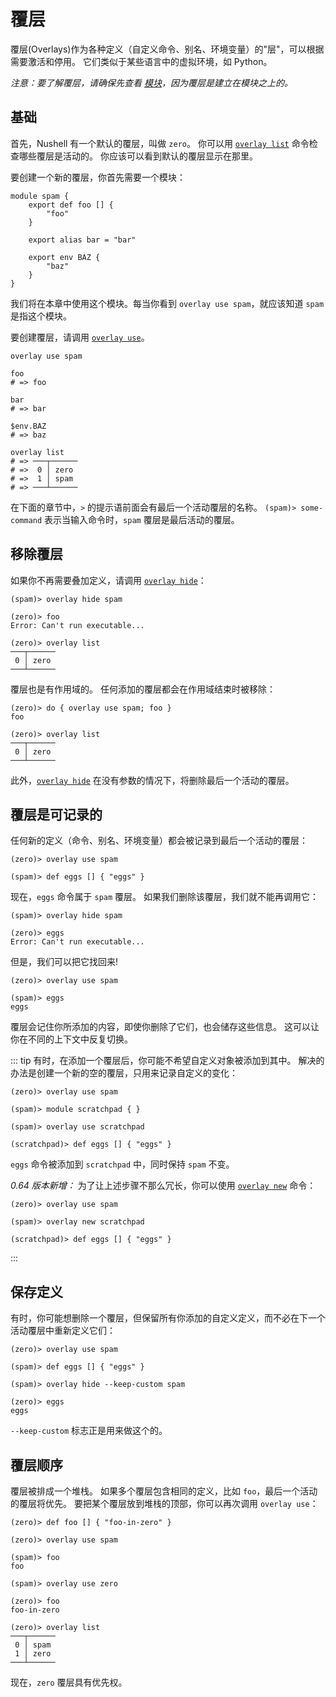 # 覆层

覆层(Overlays)作为各种定义（自定义命令、别名、环境变量）的"层"，可以根据需要激活和停用。
它们类似于某些语言中的虚拟环境，如 Python。

_注意：要了解覆层，请确保先查看 [模块](modules.md)，因为覆层是建立在模块之上的。_

## 基础

首先，Nushell 有一个默认的覆层，叫做 `zero`。
你可以用 [`overlay list`](/commands/docs/overlay_list.md) 命令检查哪些覆层是活动的。
你应该可以看到默认的覆层显示在那里。

要创建一个新的覆层，你首先需要一个模块：

```nu
module spam {
    export def foo [] {
        "foo"
    }

    export alias bar = "bar"

    export env BAZ {
        "baz"
    }
}
```

我们将在本章中使用这个模块。每当你看到 `overlay use spam`，就应该知道 `spam` 是指这个模块。

要创建覆层，请调用 [`overlay use`](/commands/docs/overlay_use.md)。

```nu
overlay use spam

foo
# => foo

bar
# => bar

$env.BAZ
# => baz

overlay list
# => ───┬──────
# =>  0 │ zero
# =>  1 │ spam
# => ───┴──────
```

在下面的章节中，`>` 的提示语前面会有最后一个活动覆层的名称。
`(spam)> some-command` 表示当输入命令时，`spam` 覆层是最后活动的覆层。

## 移除覆层

如果你不再需要叠加定义，请调用 [`overlay hide`](/commands/docs/overlay_hide.md)：

```nu
(spam)> overlay hide spam

(zero)> foo
Error: Can't run executable...

(zero)> overlay list
───┬──────
 0 │ zero
───┴──────
```

覆层也是有作用域的。
任何添加的覆层都会在作用域结束时被移除：

```nu
(zero)> do { overlay use spam; foo }
foo

(zero)> overlay list
───┬──────
 0 │ zero
───┴──────
```

此外，[`overlay hide`](/commands/docs/overlay_hide.md) 在没有参数的情况下，将删除最后一个活动的覆层。

## 覆层是可记录的

任何新的定义（命令、别名、环境变量）都会被记录到最后一个活动的覆层：

```nu
(zero)> overlay use spam

(spam)> def eggs [] { "eggs" }
```

现在，`eggs` 命令属于 `spam` 覆层。
如果我们删除该覆层，我们就不能再调用它：

```nu
(spam)> overlay hide spam

(zero)> eggs
Error: Can't run executable...
```

但是，我们可以把它找回来!

```nu
(zero)> overlay use spam

(spam)> eggs
eggs
```

覆层会记住你所添加的内容，即使你删除了它们，也会储存这些信息。
这可以让你在不同的上下文中反复切换。

::: tip
有时，在添加一个覆层后，你可能不希望自定义对象被添加到其中。
解决的办法是创建一个新的空的覆层，只用来记录自定义的变化：

```nu
(zero)> overlay use spam

(spam)> module scratchpad { }

(spam)> overlay use scratchpad

(scratchpad)> def eggs [] { "eggs" }
```

`eggs` 命令被添加到 `scratchpad` 中，同时保持 `spam` 不变。

_0.64 版本新增：_
为了让上述步骤不那么冗长，你可以使用 [`overlay new`](/commands/docs/overlay_new.md) 命令：

```nu
(zero)> overlay use spam

(spam)> overlay new scratchpad

(scratchpad)> def eggs [] { "eggs" }
```

:::

## 保存定义

有时，你可能想删除一个覆层，但保留所有你添加的自定义定义，而不必在下一个活动覆层中重新定义它们：

```nu
(zero)> overlay use spam

(spam)> def eggs [] { "eggs" }

(spam)> overlay hide --keep-custom spam

(zero)> eggs
eggs
```

`--keep-custom` 标志正是用来做这个的。

## 覆层顺序

覆层被排成一个堆栈。
如果多个覆层包含相同的定义，比如 `foo`，最后一个活动的覆层将优先。
要把某个覆层放到堆栈的顶部，你可以再次调用 `overlay use`：

```nu
(zero)> def foo [] { "foo-in-zero" }

(zero)> overlay use spam

(spam)> foo
foo

(spam)> overlay use zero

(zero)> foo
foo-in-zero

(zero)> overlay list
───┬──────
 0 │ spam
 1 │ zero
───┴──────
```

现在，`zero` 覆层具有优先权。
